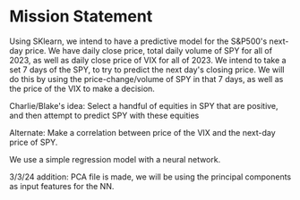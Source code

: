 # Mission Statement

Using SKlearn, we intend to have a predictive model for the S&P500's next-day price. We have daily close price, total daily volume of SPY for all of 2023, as well as daily close price of VIX for all of 2023. We intend to take a set 7 days of the SPY, to try to predict the next day's closing price. We will do this by using the price-change/volume of SPY in that 7 days, as well as the price of the VIX to make a decision.

Charlie/Blake's idea:
Select a handful of equities in SPY that are positive, and then attempt to predict SPY with these equities

Alternate:
Make a correlation between price of the VIX and the next-day price of SPY.

We use a simple regression model with a neural network.


3/3/24 addition: PCA file is made, we will be using the principal components as input features for the NN.

